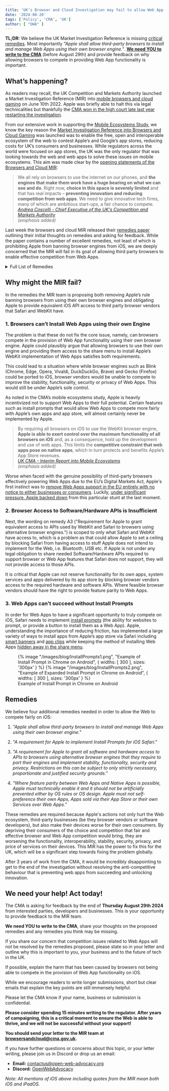 ```yaml
---
title: 'UK’s Browser and Cloud Investigation may fail to allow Web App competition'
date: '2024-08-20'
tags: ['Policy', 'CMA', 'UK']
author: [ "OWA" ]
---
```


**TL;DR:** We believe the UK Market Investigation Reference is missing [critical remedies](/blog/uk-browser-and-cloud-investigation-may-fail-to-allow-web-app-competition/#remedies). Most importantly *"Apple shall allow third-party browsers to install and manage Web Apps using their own browser engine."*. [**We need YOU to write to the CMA**](/blog/uk-browser-and-cloud-investigation-may-fail-to-allow-web-app-competition/#we-need-your-help!-act-today!) (before August 29th) and provide feedback on why allowing browsers to compete in providing Web App functionality is important.

## What’s happening?

As readers may recall, the UK Competition and Markets Authority launched a Market Investigation Reference (MIR) into [mobile browsers and cloud gaming](https://www.gov.uk/cma-cases/mobile-browsers-and-cloud-gaming) on June 10th 2022. Apple was briefly able to halt this via legal technicalities but thankfully the [CMA won in the high court late last year restarting the investigation](https://open-web-advocacy.org/blog/cma-reopens-investigation-into-apple/).  

From our extensive work in supporting the [Mobile Ecosystems Study](https://www.gov.uk/cma-cases/mobile-ecosystems-market-study), we know the key reason the [Market Investigation Reference into Browsers and Cloud Gaming](https://www.gov.uk/cma-cases/mobile-browsers-and-cloud-gaming) was launched was to enable the free, open and interoperable ecosystem of the web to contest Apple’s and Google’s app stores, reducing costs for UK’s consumers and businesses. While regulators across the world were focused on app stores, the UK was the only regulator that was looking towards the web and web apps to solve these issues on mobile ecosystems. This aim was made clear by the [opening statements of the Browsers and Cloud MIR](https://www.gov.uk/government/news/cma-plans-market-investigation-into-mobile-browsers-and-cloud-gaming):


> We all rely on browsers to use the internet on our phones, and **the engines that make them work have a huge bearing on what we can see and do**. Right now, **choice in this space is severely limited** and that has real impacts – **preventing innovation and reducing competition from web apps**. We need to give innovative tech firms, many of which are ambitious start-ups, a fair chance to compete.
> </br><cite>[Andrea Coscelli - Chief Executive of the UK's Competition and Markets Authority](https://www.gov.uk/government/news/cma-plans-market-investigation-into-mobile-browsers-and-cloud-gaming)</br>(emphasis added)
</cite>

Last week the browsers and cloud MIR released their [remedies paper](https://assets.publishing.service.gov.uk/media/66b484020808eaf43b50dea8/Working_paper_7_Potential_Remedies_8.8.24.pdf) outlining their initial thoughts on remedies and asking for feedback. While the paper contains a number of excellent remedies, not least of which is prohibiting Apple from banning browser engines from iOS, we are deeply concerned that the MIR will fail in its goal of allowing third party browsers to enable effective competition from Web Apps.

<details>
<summary>Full List of Remedies</summary>
<br></br>

This list is on page 21 of the [Browsers and Cloud Remedies Paper](https://assets.publishing.service.gov.uk/media/66b484020808eaf43b50dea8/Working_paper_7_Potential_Remedies_8.8.24.pdf).
<br></br>
**Issue 1 – Apple’s WebKit restriction**

* A1 - Requirement for Apple to grant access to alternative browser engines to iOS.

* A2 - Requirement for Apple to grant equivalent access to iOS to browsers using alternative browser engines. 

* A3 - Requirement for Apple to grant equivalent access to APIs used by WebKit and Safari to browsers using alternative browser engines.

**Issue 2 – Apple’s and Google’s control over supply of browser engines to restrict access to functionalities**

* A4 - Requirement for Google to grant equivalent access to APIs used by Chrome.

**Issue 3 – Apple preventing all rival browser vendors from offering remote tab IABs on iOS**

* B1 - A requirement for Apple to enable remote tab IABs for WebKit-based browsers.

* B2 - A requirement for Apple to enable remote tab IABs for browsers wishing to use alternative browser engines.

**Issue 4 – Apple preventing rival browser engines from offering nonWebKit based webview IABs, including bundled engine IABs to app developers on iOS**

* B3 - A requirement for Apple to allow alternative webviews to Apple’s iOS WKWebView.

**Issue 5 – on Android, default settings and preinstallation of Android WebView make it difficult for app developers to use IABs based on alternative webviews**

* No remedies proposed.

**Issue 6 – Apple’s and Google’s IAB policies offer users limited choice and control in relation to which browser is used for IAB implementation in native apps**

* B4 - A requirement for Apple and Google to implement remote tab IABs using the default browser.

* B5 - A requirement for Apple and Google to make users aware of being in an IAB by implementing changes to the interface or implement disclosures.

* B6 - A requirement for Apple and Google to implement opt-out settings for in-app browsing.

**Issue 7 - Apple’s and Google’s control of choice architecture in factory settings**

* C1 - A requirement for Apple and Google to ensure that multiple browsers are pre-installed, using defined criteria.

* C2 - A requirement for Apple and Google to ensure the use of browser choice screens at device set-up.

* C3 - A requirement for Apple and Google to ensure the placement of a default browser selected by the user in the ‘dock’ / ‘hot seat’ or on the default home screen at device set-up.

* C4 - A requirement for Apple and Google to ensure that a user’s choice of default browser is always followed across all browser access points.

**Issue 8 - Apple’s and Google’s use of certain choice architecture practices after device set-up**

* C5 - A requirement for Apple and Google to ensure the use of browser choice screen(s) after device set-up.

* C6 - A requirement for Apple and Google to make adaptations to the user journey for changing their default browser.

* C7 - A requirement for Apple and Google to share user data on default browsers settings with browser vendors.

* C8 - A requirement for Apple and Google to ensure that the frequency of default browser prompts and notifications is limited.

* C9 - A requirement for Apple and Google to allow users to uninstall Safari browser app on iOS and Chrome on Android devices.

**Issue 9 – Apple’s App Store policies in relation to cloud gaming services**

* D1 - A requirement for Apple to review and amend its Guidelines to remove the specific restriction identified as restrictive and a prohibition on Apple introducing new restrictions with equivalent effect.

* D2 - A requirement for Apple to enable cloud gaming native apps to operate on a ‘read-only’ basis (i.e. with no ingame purchases or subscriptions) so that games do not need to be re-coded and no commission would therefore be payable to Apple).

**Issue 10 – app store rules in relation to in-app payment systems for in-game transactions**

* D3 - A requirement for Apple and Google to allow CGSPs to incorporate their own or third party in-app payment systems for in-game transactions.

</details>

## Why might the MIR fail?

In the remedies the MIR team is proposing both removing Apple’s rule banning browsers from using their own browser engines and obligating Apple to provide equivalent iOS API access to third party browser vendors that Safari and WebKit have.

### 1. Browsers can’t Install Web Apps using their own Engine

The problem is that these do not fix the core issue, namely, can browsers compete in the provision of Web App functionality using their own browser engine. Apple could plausibly argue that allowing browsers to use their own engine and providing them access to the share menu to install Apple’s WebKit implementation of Web Apps satisfies both requirements.

This could lead to a situation where while browser engines such as Blink (Chrome, Edge, Opera, Vivaldi, DuckDuckGo, Brave) and Gecko (Firefox) could be ported to iOS, browser vendors would be unable to compete to improve the stability, functionality, security or privacy of Web Apps. This would still be under Apple’s sole control.

As noted in the CMA’s mobile ecosystems study, Apple is heavily incentivized not to support Web Apps to their full potential. Certain features such as install prompts that would allow Web Apps to compete more fairly with Apple’s own apps and app store, will almost certainly never be implemented by Apple.

> By requiring all browsers on iOS to use the WebKit browser engine, **Apple is able to exert control over the maximum functionality of all browsers on iOS** and, as a consequence, hold up the development and use of web apps. This limits the **competitive constraint that web apps pose on native apps**, which in turn protects and benefits Apple’s App Store revenues.
> </br><cite>[UK CMA - Interim Report into Mobile Ecosystems](https://www.gov.uk/government/publications/mobile-ecosystems-market-study-interim-report)</br>(emphasis added)
</cite>

Worse when faced with the genuine possibility of third-party browsers effectively powering Web Apps due to the EU’s Digital Markets Act, Apple's first instinct was to [remove Web Apps support in the EU entirely with no notice to either businesses or consumers](https://open-web-advocacy.org/blog/its-official-apple-kills-web-apps-in-the-eu/). Luckily, [under significant pressure, Apple backed down](https://open-web-advocacy.org/blog/apple-backs-off-killing-web-apps/) from this particular stunt at the last moment. 

### 2. Browser Access to Software/Hardware APIs is Insufficient

Next, the wording on remedy A3 ("Requirement for Apple to grant equivalent access to APIs used by WebKit and Safari to browsers using alternative browser engines.") is scoped to only what Safari and WebKit have access to, which is a problem as that could allow Apple to set a ceiling by blocking Safari from having access to stuff Apple does not intend to implement for the Web, i.e. Bluetooth, USB etc. If Apple is not under any legal obligation to share needed Software/Hardware APIs required to support browser or Web App features that Safari does not support, they will not provide access to those APIs.

It is critical that Apple can not reserve functionality for its own apps, system services and apps delivered by its app store by blocking browser vendors access to the required hardware and software APIs. Where feasible browser vendors should have the right to provide feature parity to Web Apps.

### 3. Web Apps can’t succeed without Install Prompts

In order for Web Apps to have a significant opportunity to truly compete on iOS, Safari needs to implement [install prompts](https://web.dev/learn/pwa/installation-prompt/) (the ability for websites to prompt, or provide a button to install them as a Web App). Apple, understanding the importance of reducing friction, has implemented a large variety of ways to install apps from Apple’s app store via Safari including [smart banners](https://open-web-advocacy.org/walled-gardens-report/#smart-app-banners) and [app clips](https://open-web-advocacy.org/walled-gardens-report/#app-clips) while keeping the method of installing Web Apps [hidden away in the share menu](https://open-web-advocacy.org/walled-gardens-report/#ios-safari).

<figure>
    {% image
        "/images/blog/InstallPrompts1.png",
        "Example of Install Prompt in Chrome on Android",
        {
          widths: [ 300 ],
          sizes: '300px'
        }
    %}
    {% image
        "/images/blog/InstallPrompts2.png",
        "Example of Expanded Install Prompt in Chrome on Android",
        {
          widths: [ 300 ],
          sizes: '300px'
        }
    %}
    <figcaption>Example of Install Prompt in Chrome on Android</figcaption>
</figure>

## Remedies

We believe four additional remedies needed in order to allow the Web to compete fairly on iOS:

1. *"Apple shall allow third-party browsers to install and manage Web Apps using their own browser engine."*


2. *"A requirement for Apple to implement Install Prompts for iOS Safari."*


3. *"A requirement for Apple to grant all software and hardware access to APIs to browsers using alternative browser engines that they require to port their engines and implement stability, functionality, security and privacy. Restrictions on this can be subject to only strictly necessary, proportionate and justified security grounds."*


4. *"Where feature parity between Web Apps and Native Apps is possible, Apple must technically enable it and it should not be artificially prevented either by OS rules or OS design. Apple must not self-preference their own Apps, Apps sold via their App Store or their own Services over Web Apps."*

These remedies are required because Apple's actions not only hurt the Web ecosystem, third-party businesses (be they browser vendors or software developers), but also make their devices worse for their own consumers. By depriving their consumers of the choice and competition that fair and effective browser and Web App competition would bring, they are worsening the functionality, interoperability, stability, security, privacy, and price of services on their devices. This MIR has the power to fix this for the UK, which will be a significant step towards fixing the problem globally.

After 3 years of work from the CMA, it would be incredibly disappointing to get to the end of the investigation without resolving the anti-competitive behaviour that is preventing web apps from succeeding and unlocking innovation.

## We need your help! Act today!

The CMA is asking for feedback by the end of **Thursday August 29th 2024** from interested parties, developers and businesses. This is your opportunity to provide feedback to the MIR team.

**We need YOU to write to the CMA**, share your thoughts on the proposed remedies and any remedies you think may be missing. 

If you share our concern that competition issues related to Web Apps will not be resolved by the remedies proposed, please state so in your letter and outline why this is important to you, your business and to the future of tech in the UK.

If possible, explain the harm that has been caused by browsers not being able to compete in the provision of Web App functionality on iOS. 

While we encourage readers to write longer submissions, short but clear emails that explain the key points are still immensely helpful.

Please let the CMA know if your name, business or submission is confidential.

**Please consider spending 15 minutes writing to the regulator. After years of campaigning, this is a critical moment to ensure the Web is able to thrive, and we will not be successful without your support!**

**You should send your letter to the MIR team at [browsersandcloud@cma.gov.uk](mailto:browsersandcloud@cma.gov.uk).**

If you have further questions or concerns about this topic, or your letter writing, please join us in Discord or drop us an email:
- **Email:**        [contactus@open-web-advocacy.org](mailto:contactus@open-web-advocacy.org)
- **Discord:**      [OpenWebAdvocacy](https://discord.gg/x53hkqrRKx)

*Note: All mentions of iOS above including quotes from the MIR mean both iOS and iPadOS.*
